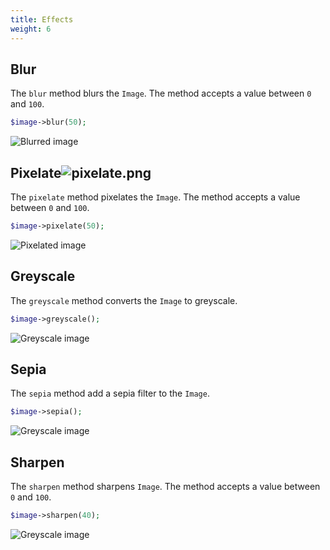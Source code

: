```yaml
---
title: Effects
weight: 6
---
```


## Blur

The `blur` method blurs the `Image`. The method accepts a value between `0` and `100`.

```php
$image->blur(50);
```

![Blurred image](../../images/example-blur.jpg)

## Pixelate![pixelate.png](..%2F..%2Ftests%2FTestSupport%2Ftemp%2Fimagick%2Fpixelate.png)

The `pixelate` method pixelates the `Image`. The method accepts a value between `0` and `100`.

```php
$image->pixelate(50);
```

![Pixelated image](../../images/example-pixelate.jpg)

## Greyscale

The `greyscale` method converts the `Image` to greyscale.

```php
$image->greyscale();
```

![Greyscale image](../../images/example-greyscale.jpg)

## Sepia

The `sepia` method add a sepia filter to the `Image`.

```php
$image->sepia();
```

![Greyscale image](../../images/example-sepia.jpg)

## Sharpen

The `sharpen` method sharpens `Image`. The method accepts a value between `0` and `100`.

```php
$image->sharpen(40);
```

![Greyscale image](../../images/example-sharpen.jpg)

